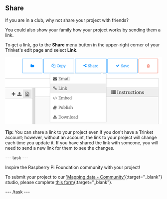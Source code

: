 ## Share

If you are in a club, why not share your project with friends?

You could also show your family how your project works by sending them a link.

To get a link, go to the **Share** menu button in the upper-right corner of your Trinket's edit page and select **Link**.

![The 'Share' menu button extended, with 'Link' highlighted.](images/share-button.png)

**Tip:** You can share a link to your project even if you don't have a Trinket account; however, without an account, the link to your project will change each time you update it. If you have shared the link with someone, you will need to send a new link for them to see the changes.

--- task ---

Inspire the Raspberry Pi Foundation community with your project!

To submit your project to our ['Mapping data - Community'](https://wke.lt/w/s/E9LnpL){:target="_blank"} studio, please complete [this form](https://form.raspberrypi.org/f/community-project-submissions){:target="_blank"}.

--- /task ---
